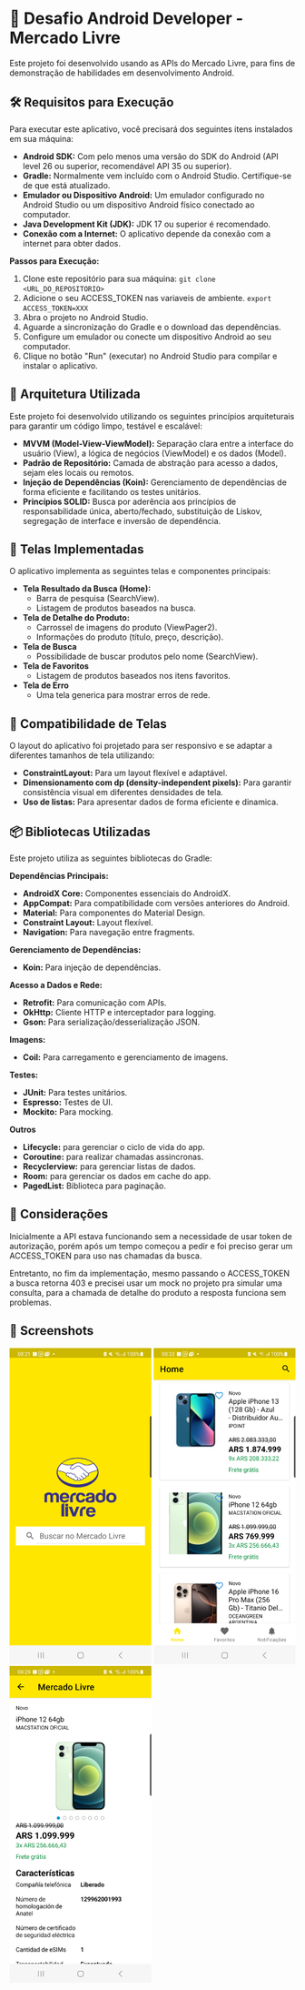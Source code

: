 # 📝 Desafio Android Developer - Mercado Livre

Este projeto foi desenvolvido usando as APIs do Mercado Livre, para fins de demonstração de habilidades em desenvolvimento Android.


## 🛠  Requisitos para Execução

Para executar este aplicativo, você precisará dos seguintes itens instalados em sua máquina:

*   **Android SDK:** Com pelo menos uma versão do SDK do Android (API level 26 ou superior, recomendável API 35 ou superior).
*   **Gradle:** Normalmente vem incluído com o Android Studio. Certifique-se de que está atualizado.
*   **Emulador ou Dispositivo Android:** Um emulador configurado no Android Studio ou um dispositivo Android físico conectado ao computador.
*   **Java Development Kit (JDK):** JDK 17 ou superior é recomendado.
* **Conexão com a Internet:** O aplicativo depende da conexão com a internet para obter dados.

**Passos para Execução:**

1.  Clone este repositório para sua máquina: `git clone <URL_DO_REPOSITORIO>`
2.  Adicione o seu ACCESS_TOKEN nas variaveis de ambiente. `export ACCESS_TOKEN=XXX`
3.  Abra o projeto no Android Studio.
4.  Aguarde a sincronização do Gradle e o download das dependências.
5.  Configure um emulador ou conecte um dispositivo Android ao seu computador.
6.  Clique no botão "Run" (executar) no Android Studio para compilar e instalar o aplicativo.

## 📌 Arquitetura Utilizada

Este projeto foi desenvolvido utilizando os seguintes princípios arquiteturais para garantir um código limpo, testável e escalável:

*   **MVVM (Model-View-ViewModel):** Separação clara entre a interface do usuário (View), a lógica de negócios (ViewModel) e os dados (Model).
*   **Padrão de Repositório:** Camada de abstração para acesso a dados, sejam eles locais ou remotos.
*   **Injeção de Dependências (Koin):** Gerenciamento de dependências de forma eficiente e facilitando os testes unitários.
*   **Princípios SOLID:** Busca por aderência aos princípios de responsabilidade única, aberto/fechado, substituição de Liskov, segregação de interface e inversão de dependência.


## 📱 Telas Implementadas

O aplicativo implementa as seguintes telas e componentes principais:

*   **Tela Resultado da Busca (Home):**
    *   Barra de pesquisa (SearchView).
    *   Listagem de produtos baseados na busca.
*   **Tela de Detalhe do Produto:**
    *   Carrossel de imagens do produto (ViewPager2).
    *   Informações do produto (título, preço, descrição).
*   **Tela de Busca**
    *   Possibilidade de buscar produtos pelo nome (SearchView).
*   **Tela de Favoritos**
    *   Listagem de produtos baseados nos itens favoritos.
* **Tela de Erro**
    * Uma tela generica para mostrar erros de rede.

## 📱 Compatibilidade de Telas

O layout do aplicativo foi projetado para ser responsivo e se adaptar a diferentes tamanhos de tela utilizando:

*   **ConstraintLayout:** Para um layout flexível e adaptável.
*   **Dimensionamento com dp (density-independent pixels):** Para garantir consistência visual em diferentes densidades de tela.
* **Uso de listas:** Para apresentar dados de forma eficiente e dinamica.

## 📦 Bibliotecas Utilizadas

Este projeto utiliza as seguintes bibliotecas do Gradle:

**Dependências Principais:**

*   **AndroidX Core:** Componentes essenciais do AndroidX.
* **AppCompat:** Para compatibilidade com versões anteriores do Android.
* **Material:** Para componentes do Material Design.
* **Constraint Layout:**  Layout flexível.
*   **Navigation:** Para navegação entre fragments.

**Gerenciamento de Dependências:**

*   **Koin:** Para injeção de dependências.

**Acesso a Dados e Rede:**

*   **Retrofit:** Para comunicação com APIs.
* **OkHttp:** Cliente HTTP e interceptador para logging.
*   **Gson:** Para serialização/desserialização JSON.

**Imagens:**

*   **Coil:** Para carregamento e gerenciamento de imagens.

**Testes:**

*   **JUnit:** Para testes unitários.
* **Espresso:** Testes de UI.
* **Mockito:** Para mocking.

**Outros**

* **Lifecycle:**  para gerenciar o ciclo de vida do app.
* **Coroutine:** para realizar chamadas assincronas.
* **Recyclerview:** para gerenciar listas de dados.
* **Room:** para gerenciar os dados em cache do app.
* **PagedList:** Biblioteca para paginação.


## 🚀 Considerações

Inicialmente a API estava funcionando sem a necessidade de usar token de autorização, porém após um tempo começou a pedir e foi preciso gerar um ACCESS_TOKEN para uso nas chamadas da busca.

Entretanto, no fim da implementação, mesmo passando o ACCESS_TOKEN a busca retorna 403 e precisei usar um mock no projeto pra simular uma consulta, para a chamada de detalhe do produto a resposta funciona sem problemas.

## 💄 Screenshots

<p alinhar="centro">
  <img src="screenshots/Screenshot_20250401_082144.png" width="250">
  <img src="screenshots/Screenshot_20250401_083353.png" width="250">
  <img src="screenshots/Screenshot_20250401_082909.png" width="250">
</p>
